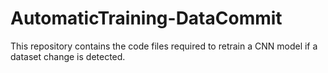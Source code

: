 # AutomaticTraining-DataCommit
This repository contains the code files required to retrain a CNN model if a dataset change is detected.

